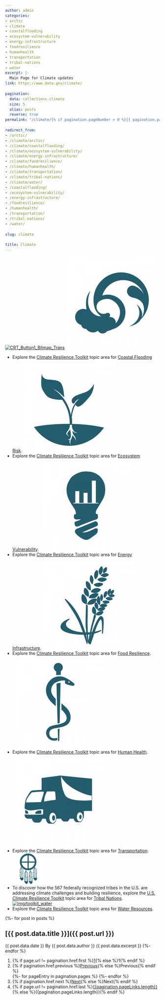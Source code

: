 ```yaml
---
author: admin
categories:
- arctic
- climate
- coastalflooding
- ecosystem-vulnerability
- energy-infrastructure
- foodresilience
- humanhealth
- transportation
- tribal-nations
- water
excerpt: |-
  Main Page for Climate updates
link: https://www.data.gov/climate/

pagination:
  data: collections.climate
  size: 5
  alias: posts
  reverse: true
permalink: "/climate/{% if pagination.pageNumber > 0 %}{{ pagination.pageNumber | plus: 1 }}/index.html{% endif %}"

redirect_from:
- /arctic/
- /climate/arctic/
- /climate/coastalflooding/
- /climate/ecosystem-vulnerability/
- /climate/energy-infrastructure/
- /climate/foodresilience/
- /climate/humanhealth/
- /climate/transportation/
- /climate/tribal-nations/
- /climate/water/
- /coastalflooding/
- /ecosystem-vulnerability/
- /energy-infrastructure/
- /foodresilience/
- /humanhealth/
- /transportation/
- /tribal-nations/
- /water/

slug: climate

title: Climate
---
```


[![CRT_Button1_Bitmap_Trans](https://data.gov/app/uploads/2014/03/CRT_Button1_Bitmap_Trans-300x118.png)](https://toolkit.climate.gov)
[![img/toolkit_coastal](/img/toolkit_coastal-300x300.jpg)](/img/toolkit_coastal.jpg)
- Explore the [Climate Resilience Toolkit](https://toolkit.climate.gov) topic area for [Coastal Flooding Risk](https://toolkit.climate.gov/topics/coastal-flood-risk).
[![img/toolkit_eco](/img/toolkit_eco-300x300.jpg)](/img/toolkit_eco.jpg)
- Explore the [Climate Resilience Toolkit](https://toolkit.climate.gov) topic area for [Ecosystem Vulnerability](https://toolkit.climate.gov/topics/ecosystem-vulnerability).
[![img/toolkit_energy](/img/toolkit_energy-300x300.jpg)](/img/toolkit_energy.jpg)
- Explore the [Climate Resilience Toolkit](https://toolkit.climate.gov/) topic area for [Energy Infrastructure](https://toolkit.climate.gov/topics/energy-supply-and-use).
[![img/toolkit_food](/img/toolkit_food-300x300.jpg)](/img/toolkit_food.jpg)
- Explore the [Climate Resilience Toolkit](https://toolkit.climate.gov/) topic area for [Food Resilience](https://toolkit.climate.gov/topics/food-resilience).
[![img/toolkit_health](/img/toolkit_health-300x300.jpg)](/img/toolkit_health.jpg)
- Explore the [Climate Resilience Toolkit](https://toolkit.climate.gov) topic area for [Human Health](https://toolkit.climate.gov/topics/human-health).
[![img/toolkit_transportation](/img/toolkit_transportation-300x300.jpg)](/img/toolkit_transportation.jpg)
- Explore the [Climate Resilience Toolkit](https://toolkit.climate.gov) topic area for [Transportation](https://toolkit.climate.gov/topics/transportation-and-supply-chain).
[![tribal_nations_icon_space](/img/tribal_icon_alt.png)](img/tribal_icon_alt.png)
- To discover how the 567 federally recognized tribes in the U.S. are addressing climate challenges and building resilience, explore the [U.S. Climate Resilience Toolkit](https://toolkit.climate.gov/) topic area for [Tribal Nations](https://toolkit.climate.gov/topics/tribal-nations).
[![img/toolkit_water](https://datagov/wordpress/2014/10/img/toolkit_water-e1429204072506.jpg)](/img/toolkit_water-e1429204072506.jpg)
- Explore the [Climate Resilience Toolkit](https://toolkit.climate.gov) topic area for [Water Resources](https://toolkit.climate.gov/topics/water-resources).



{%- for post in posts %}
## [{{ post.data.title }}]({{ post.url }})
{{ post.data.date }} By {{ post.data.author }}
{{ post.data.excerpt }}
{%- endfor %}

<nav aria-labelledby="my-pagination">
  <ol>
    <li>{% if page.url != pagination.href.first %}<a href="{{ pagination.href.first }}">1</a>{% else %}1{% endif %}</li>
    <li>{% if pagination.href.previous %}<a href="{{ pagination.href.previous }}">Previous</a>{% else %}Previous{% endif %}</li>
{%- for pageEntry in pagination.pages %}
{%- endfor %}
    <li>{% if pagination.href.next %}<a href="{{ pagination.href.next }}">Next</a>{% else %}Next{% endif %}</li>
    <li>{% if page.url != pagination.href.last %}<a href="{{ pagination.href.last }}">{{pagination.pageLinks.length}}</a>{% else %}{{pagination.pageLinks.length}}{% endif %}</li>
  </ol>
</nav>
